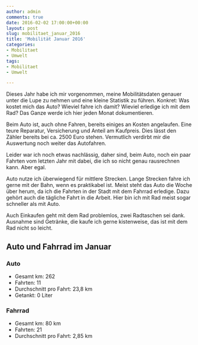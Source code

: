 ```yaml
---
author: admin
comments: true
date: 2016-02-02 17:00:00+00:00
layout: post
slug: mobilitaet_januar_2016
title: 'Mobilität Januar 2016'
categories:
- Mobilitaet
- Umwelt
tags:
- Mobilitaet
- Umwelt

---
```


Dieses Jahr habe ich mir vorgenommen, meine Mobilitätsdaten genauer unter die Lupe zu nehmen und eine kleine Statistik zu führen. Konkret: Was kostet mich das Auto? Wieviel fahre ich damit? Wieviel erledige ich mit dem Rad? Das Ganze werde ich hier jeden Monat dokumentieren. 

Beim Auto ist, auch ohne Fahren, bereits einiges an Kosten angelaufen. Eine teure Reparatur, Versicherung und Anteil am Kaufpreis. Dies lässt den Zähler bereits bei ca. 2500 Euro stehen. Vermutlich verdirbt mir die Auswertung noch weiter das Autofahren. 

Leider war ich noch etwas nachlässig, daher sind, beim Auto, noch ein paar Fahrten vom letzten Jahr mit dabei, die ich so nicht genau rausrechnen kann. Aber egal. 

Auto nutze ich überwiegend für mittlere Strecken. Lange Strecken fahre ich gerne mit der Bahn, wenn es praktikabel ist. 
Meist steht das Auto die Woche über herum, da ich die Fahrten in der Stadt mit dem Fahrrad erledige. Dazu gehört auch die tägliche Fahrt in die Arbeit. Hier bin ich mit Rad meist sogar schneller als mit Auto. 

Auch Einkaufen geht mit dem Rad problemlos, zwei Radtaschen sei dank. Ausnahme sind Getränke, die kaufe ich gerne kistenweise, das ist mit dem Rad nicht so leicht.

## Auto und Fahrrad im Januar

### Auto

- Gesamt km: 262
- Fahrten: 11
- Durchschnitt pro Fahrt: 23,8 km
- Getankt: 0 Liter

### Fahrrad

- Gesamt km: 80 km
- Fahrten: 21
- Durchschnitt pro Fahrt: 2,85 km